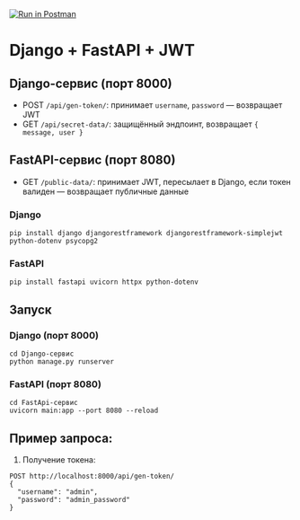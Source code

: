 <a href="https://orbital-module-administrator-38001948-7432178.postman.co/collection/47070055-46664237-3751-4498-b02b-731ea10a2672?source=rip_html">
	<img alt="Run in Postman" src="https://run.pstmn.io/button.svg">
</a>

#  Django + FastAPI + JWT

## Django-сервис (порт 8000)
- POST `/api/gen-token/`: принимает `username`, `password` — возвращает JWT
- GET `/api/secret-data/`: защищённый эндпоинт, возвращает `{ message, user }`

## FastAPI-сервис (порт 8080)
- GET `/public-data/`: принимает JWT, пересылает в Django, если токен валиден — возвращает публичные данные

### Django
```
pip install django djangorestframework djangorestframework-simplejwt python-dotenv psycopg2
```

### FastAPI
```
pip install fastapi uvicorn httpx python-dotenv
```

## Запуск

### Django (порт 8000)
```
cd Django-сервис
python manage.py runserver
```

### FastAPI (порт 8080)
```
cd FastApi-сервис
uvicorn main:app --port 8080 --reload
```

## Пример запроса:

1. Получение токена:
```
POST http://localhost:8000/api/gen-token/
{
  "username": "admin",
  "password": "admin_password"
}
```


